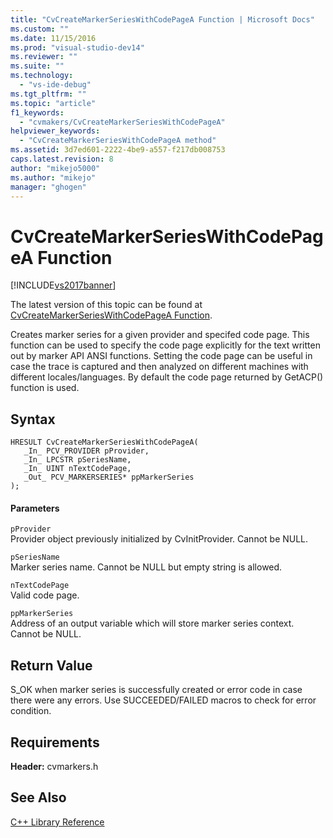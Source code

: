 ```yaml
---
title: "CvCreateMarkerSeriesWithCodePageA Function | Microsoft Docs"
ms.custom: ""
ms.date: 11/15/2016
ms.prod: "visual-studio-dev14"
ms.reviewer: ""
ms.suite: ""
ms.technology: 
  - "vs-ide-debug"
ms.tgt_pltfrm: ""
ms.topic: "article"
f1_keywords: 
  - "cvmakers/CvCreateMarkerSeriesWithCodePageA"
helpviewer_keywords: 
  - "CvCreateMarkerSeriesWithCodePageA method"
ms.assetid: 3d7ed601-2222-4be9-a557-f217db008753
caps.latest.revision: 8
author: "mikejo5000"
ms.author: "mikejo"
manager: "ghogen"
---
```

# CvCreateMarkerSeriesWithCodePageA Function
[!INCLUDE[vs2017banner](../includes/vs2017banner.md)]

The latest version of this topic can be found at [CvCreateMarkerSeriesWithCodePageA Function](https://docs.microsoft.com/visualstudio/profiling/cvcreatemarkerserieswithcodepagea-function).  
  
Creates marker series for a given provider and specifed code page. This function can be used to specify the code page explicitly for the text written out by marker API ANSI functions. Setting the code page can be useful in case the trace is captured and then analyzed on different machines with different locales/languages. By default the code page returned by GetACP() function is used.  
  
## Syntax  
  
```  
HRESULT CvCreateMarkerSeriesWithCodePageA(  
   _In_ PCV_PROVIDER pProvider,  
   _In_ LPCSTR pSeriesName,  
   _In_ UINT nTextCodePage,  
   _Out_ PCV_MARKERSERIES* ppMarkerSeries  
);  
```  
  
#### Parameters  
 `pProvider`  
 Provider object previously initialized by CvInitProvider. Cannot be NULL.  
  
 `pSeriesName`  
 Marker series name. Cannot be NULL but empty string is allowed.  
  
 `nTextCodePage`  
 Valid code page.  
  
 `ppMarkerSeries`  
 Address of an output variable which will store marker series context. Cannot be NULL.  
  
## Return Value  
 S_OK when marker series is successfully created or error code in case there were any errors. Use SUCCEEDED/FAILED macros to check for error condition.  
  
## Requirements  
 **Header:** cvmarkers.h  
  
## See Also  
 [C++ Library Reference](../profiling/cpp-library-reference.md)




